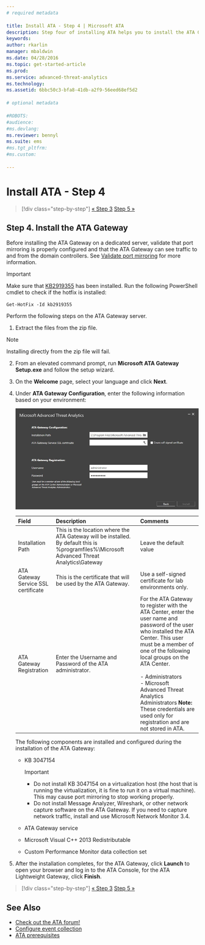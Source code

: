 ```yaml
---
# required metadata

title: Install ATA - Step 4 | Microsoft ATA
description: Step four of installing ATA helps you to install the ATA Gateway.
keywords:
author: rkarlin
manager: mbaldwin
ms.date: 04/28/2016
ms.topic: get-started-article
ms.prod:
ms.service: advanced-threat-analytics
ms.technology:
ms.assetid: 6bbc50c3-bfa8-41db-a2f9-56eed68ef5d2

# optional metadata

#ROBOTS:
#audience:
#ms.devlang:
ms.reviewer: bennyl
ms.suite: ems
#ms.tgt_pltfrm:
#ms.custom:

---
```


# Install ATA - Step 4

>[!div class="step-by-step"]
[« Step 3](install-ata-step3.md)
[Step 5 »](install-ata-step5.md)

## Step 4. Install the ATA Gateway

Before installing the ATA Gateway on a dedicated server, validate that port mirroring is properly configured and that the ATA Gateway can see traffic to and from the domain controllers. See [Validate port mirroring](validate-port-mirroring.md) for more information.


> [!IMPORTANT]
> Make sure that [KB2919355](http://support.microsoft.com/kb/2919355/) has been installed.  Run the following PowerShell cmdlet to check if the hotfix is installed:
>
> `Get-HotFix -Id kb2919355`

Perform the following steps on the ATA Gateway server.

1.  Extract the files from the zip file. 
> [!NOTE] 
> Installing directly from the zip file will fail.

2.  From an elevated command prompt, run **Microsoft ATA Gateway Setup.exe** and follow the setup wizard.

3.  On the **Welcome** page, select your language and click **Next**.

4.  Under  **ATA Gateway Configuration**, enter the following information based on your environment:

    ![ATA gateway configuration image](media/ATA-Gateway-Configuration.JPG)

    |Field|Description|Comments|
    |---------|---------------|------------|
    |Installation Path|This is the location where the ATA Gateway will be installed. By default this is  %programfiles%\Microsoft Advanced Threat Analytics\Gateway|Leave the default value|
    |ATA Gateway Service SSL certificate|This is the certificate that will be used by the ATA Gateway.|Use a self-signed certificate for lab environments only.|
    |ATA Gateway Registration|Enter the Username and Password of the ATA administrator.|For the ATA Gateway to register with the ATA Center, enter the user name and password of the user who installed the ATA Center. This user must be a member of one of the following local groups on the ATA Center.<br /><br />-   Administrators<br />-   Microsoft Advanced Threat Analytics Administrators **Note:** These credentials are used only for registration and are not stored in ATA.|
    The following components are installed and configured during the installation of the ATA Gateway:

    -   KB 3047154

        > [!IMPORTANT]
        > -   Do not install KB 3047154 on a virtualization host (the host that is running the virtualization, it is fine to run it on a virtual machine). This may cause port mirroring to stop working properly. 
        > -   Do not install Message Analyzer, Wireshark, or other network capture software on the ATA Gateway. If you need to capture network traffic, install and use Microsoft Network Monitor 3.4.

    -   ATA Gateway service

    -   Microsoft Visual C++ 2013 Redistributable

    -   Custom Performance Monitor data collection set

5.  After the installation completes, for the ATA Gateway, click **Launch** to open your browser and log in to the ATA Console, for the ATA Lightweight Gateway, click **Finish**.


>[!div class="step-by-step"]
[« Step 3](install-ata-step3.md)
[Step 5 »](install-ata-step5.md)

## See Also

- [Check out the ATA forum!](https://social.technet.microsoft.com/Forums/security/home?forum=mata)
- [Configure event collection](configure-event-collection.md)
- [ATA prerequisites](/advanced-threat-analytics/plan-design/ata-prerequisites)

